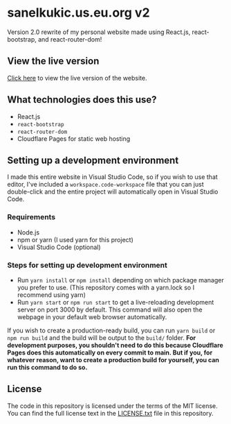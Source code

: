 # sanelkukic.us.eu.org v2
Version 2.0 rewrite of my personal website made using React.js, react-bootstrap, and react-router-dom!

## View the live version
[Click here](https://sanelkukic.us.eu.org) to view the live version of the website.

## What technologies does this use?
- React.js
- `react-bootstrap`
- `react-router-dom`
- Cloudflare Pages for static web hosting

## Setting up a development environment
I made this entire website in Visual Studio Code, so if you wish to use that editor, I've included a `workspace.code-workspace` file that you can just double-click and the entire project will automatically open in Visual Studio Code.

### Requirements
- Node.js
- npm or yarn (I used yarn for this project)
- Visual Studio Code (optional)

### Steps for setting up development environment
- Run `yarn install` or `npm install` depending on which package manager you prefer to use. (This repository comes with a yarn.lock so I recommend using yarn)
- Run `yarn start` or `npm run start` to get a live-reloading development server on port 3000 by default. This command will also open the webpage in your default web browser automatically.

If you wish to create a production-ready build, you can run `yarn build` or `npm run build` and the build will be output to the `build/` folder. **For development purposes, you shouldn't need to do this because Cloudflare Pages does this automatically on every commit to main. But if you, for whatever reason, want to create a production build for yourself, you can run this command to do so.**

## License
The code in this repository is licensed under the terms of the MIT license. You can find the full license text in the [LICENSE.txt](./LICENSE.txt) file in this repository.
